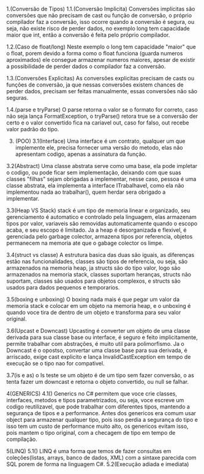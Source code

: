 1.(Conversão de Tipos)
1.1.(Conversão Implicita) Conversões implícitas são conversões que não precisam de cast ou função de conversão, o próprio compilador 
faz a conversão, isso ocorre quando a conversão é segura, ou seja, não existe risco de perder dados, no exemplo 
long tem capacidade maior que int, então a conversão é feita pelo próprio compilador.

1.2.(Caso de float/long) Neste exemplo o long tem capacidade "maior" que o float, porem devido a forma como o float funciona 
(guarda numeros aproximados) ele consegue armazenar numeros maiores,  apesar de existir a possibilidade de perder 
dados o compilador faz a conversão.

1.3.(Conversões Explicitas) As conversões explicitas precisam de casts ou funções de conversão, ja que nessas conversões existem 
chances de perder dados, precisam ser feitas manualmente, essas conversões não são seguras.

1.4.(parse e tryParse) O parse retorna o valor se o formato for correto, caso não seja lança FormatException, o tryParse() retora true
 se a conversão der certo e o valor convertido fica na cariavel out, caso for falso, out recebe valor padrão do tipo.
 
 3. (POO)
 3.1(Interface) Uma interface é um contrato, qualquer um que implemente ele, precisa fornecer uma versão do metodo, elas não apresentam
 codigo, apenas a assinatura da função.
 
 3.2(Abstract) Uma classe abstrata serve como uma base, ela pode impletar o codigo, ou pode ficar sem implementação,
deixando com que suas classes "filhas" sejam obrigadas a implementar, nesse caso, pessoa é uma classe abstrata, ela implementa a 
interface ITrabalhavel, como ela não implementou nada ao trabalhar(), quem herdar sera obrigado a implementar.

3.3(Heap VS Stack) stack é um tipo de memoria linear e organizado, seu gerenciamento é automatico e controlado pela linguagem, elas armazenam
tipos por valor, variaveis são removidas automaticamente quando o escopo acaba, e seu escopo é limitado. Ja a heap é desorganizada e flexivel,
é gerenciada pelo garbage colector, armazena tipos por referencia, objetos permanecem na memoria ate que o gabage colector os limpe.

3.4(struct vs classe) A estrutura basica das duas são iguais, as diferenças estão nas funcionalidades, classes são tipos de referencia,
ou seja, são armazenados na memoria heap, ja structs são do tipo valor, logo são armazenados na memoria stack, classes suportam heranças,
structs não suportam, classes são usados para objetos complexos, e structs são usados para dados pequenos e temporarios.

3.5(boxing e unboxing) O boxing nada mais é que pegar um valor da memoria stack e colocar em um objeto na memoria heap, e o unboxing é quando
voce tira de dentro de um objeto e transforma para seu valor original.

3.6(Upcast e Downcast) Upcasting é converter um objeto de uma classe derivada para sua classe base ou interface, é seguro e feito implicitamente, permite
trabalhar com abstrações, é muito util para polimorfismo. Ja o Downcast é o opostso, convertar uma classe base para sua derivada, é arriscado,
exige cast explicito e lança InvalidCastException em tempo de execução se o tipo nao for compativel.

3.7(is e as) o Is teste se um objeto é de um tipo sem fazer conversão, o as tenta fazer um downcast e retorna o objeto convertido, ou null se falhar.

4(GENERICS)
4.1() Generics no C# permitem que voce crie classes, interfaces, metodos e tipos parametrizados, ou seja, voce escreve um codigo reutilizavel, que pode
trabalhar com diferentes tipos, mantendo a segurança de tipos e a performance. Antes dos genericos era comum usar object para armazenar qualquer tipo,
pois isso perdia a segurança do tipo e isso tem um custo de performance muito alto, os genericos evitam isso, pois mantem o tipo original, com a checagem
de tipo em tempo de compilação.

5(LINQ)
5.1() LINQ é uma forma que temos de fazer consultas em coleções(listas, arrays, banco de dados, XML) com a sintaxe parecida com SQL porem de forma na linguagem C#.
5.2(Execução adiada e imediata) 
